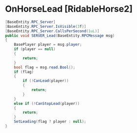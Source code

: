 <Badge type="danger" text="Carbon Compatible"/><Badge type="warning" text="Oxide Compatible"/>
# OnHorseLead [RidableHorse2]
```csharp
[BaseEntity.RPC_Server]
[BaseEntity.RPC_Server.IsVisible(3f)]
[BaseEntity.RPC_Server.CallsPerSecond(1uL)]
public void SERVER_Lead(BaseEntity.RPCMessage msg)
{
	BasePlayer player = msg.player;
	if (player == null)
	{
		return;
	}
	bool flag = msg.read.Bool();
	if (flag)
	{
		if (!CanLead(player))
		{
			return;
		}
	}
	else if (!CanStopLead(player))
	{
		return;
	}
	SetLeading(flag ? player : null);
}

```
